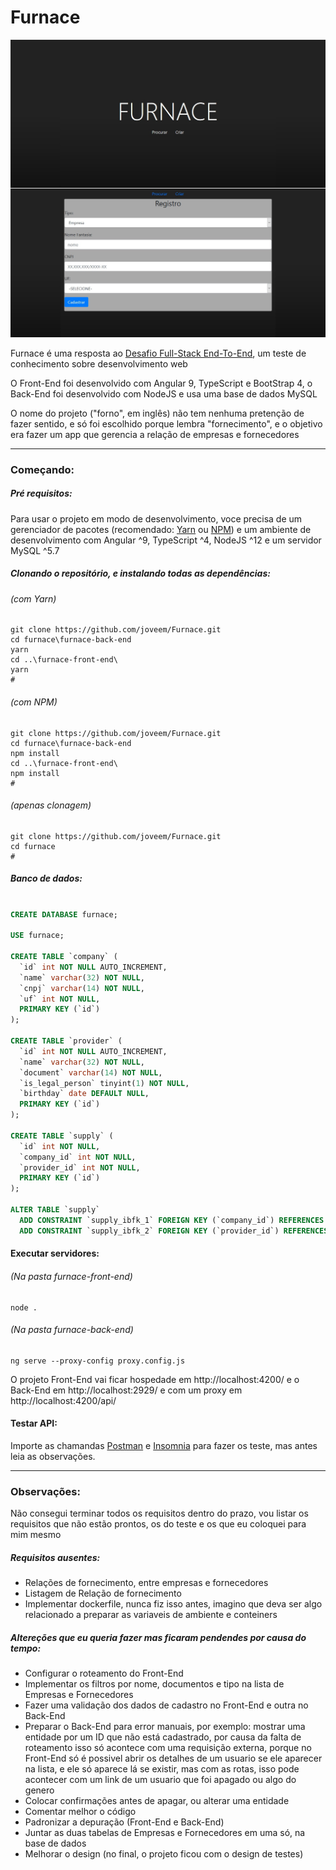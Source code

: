 # Furnace

![](documentation/screenshots/sc-001.jpg)

Furnace é uma resposta ao [Desafio Full-Stack End-To-End](#), um teste de conhecimento sobre desenvolvimento web

O Front-End foi desenvolvido com Angular 9, TypeScript e BootStrap 4, o Back-End foi desenvolvido com NodeJS e usa uma base de dados MySQL

O nome do projeto ("forno", em inglês) não tem nenhuma pretenção de fazer sentido, e só foi escolhido porque lembra "fornecimento", e o objetivo era fazer um app que gerencia a relação de empresas e fornecedores

---

### Começando:

##### Pré requisitos:

Para usar o projeto em modo de desenvolvimento, voce precisa de um gerenciador de pacotes (recomendado: [Yarn](https://classic.yarnpkg.com/en/docs/install) ou [NPM](https://www.npmjs.com/get-npm)) e um ambiente de desenvolvimento com Angular ^9, TypeScript ^4, NodeJS ^12 e um servidor MySQL ^5.7

##### Clonando o repositório, e instalando todas as dependências:

###### (com Yarn)

``` 
git clone https://github.com/joveem/Furnace.git
cd furnace\furnace-back-end
yarn
cd ..\furnace-front-end\
yarn
#
```

###### (com NPM)

``` 
git clone https://github.com/joveem/Furnace.git
cd furnace\furnace-back-end
npm install
cd ..\furnace-front-end\
npm install
#
```

###### (apenas clonagem)

``` 
git clone https://github.com/joveem/Furnace.git
cd furnace
#
```
##### Banco de dados:

~~~~sql

CREATE DATABASE furnace;

USE furnace;

CREATE TABLE `company` (
  `id` int NOT NULL AUTO_INCREMENT,
  `name` varchar(32) NOT NULL,
  `cnpj` varchar(14) NOT NULL,
  `uf` int NOT NULL,
  PRIMARY KEY (`id`)
);

CREATE TABLE `provider` (
  `id` int NOT NULL AUTO_INCREMENT,
  `name` varchar(32) NOT NULL,
  `document` varchar(14) NOT NULL,
  `is_legal_person` tinyint(1) NOT NULL,
  `birthday` date DEFAULT NULL,
  PRIMARY KEY (`id`)
);

CREATE TABLE `supply` (
  `id` int NOT NULL,
  `company_id` int NOT NULL,
  `provider_id` int NOT NULL,
  PRIMARY KEY (`id`)
);

ALTER TABLE `supply`
  ADD CONSTRAINT `supply_ibfk_1` FOREIGN KEY (`company_id`) REFERENCES `company` (`id`) ON DELETE RESTRICT ON UPDATE RESTRICT,
  ADD CONSTRAINT `supply_ibfk_2` FOREIGN KEY (`provider_id`) REFERENCES `provider` (`id`) ON DELETE RESTRICT ON UPDATE RESTRICT;

~~~~

#### Executar servidores:

###### (Na pasta furnace-front-end)
~~~~
node .
~~~~

###### (Na pasta furnace-back-end)
~~~~
ng serve --proxy-config proxy.config.js
~~~~

O projeto Front-End vai ficar hospedade em http://localhost:4200/ e o Back-End em http://localhost:2929/ e com um proxy em http://localhost:4200/api/

#### Testar API:

Importe as chamandas [Postman](documentation/api-requests/furnace-postman-collection.json) e [Insomnia](documentation/api-requests/furnace-insomnia-collection.har) para fazer os teste, mas antes leia as observações.

---

### Observações:

Não consegui terminar todos os requisitos dentro do prazo, vou listar os requisitos que não estão prontos, os do teste e os que eu coloquei para mim mesmo

##### Requisitos ausentes:
- Relações de fornecimento, entre empresas e fornecedores
- Listagem de Relação de fornecimento
- Implementar dockerfile, nunca fiz isso antes, imagino que deva ser algo relacionado a preparar as variaveis de ambiente e conteiners

##### Altereções que eu queria fazer mas ficaram pendendes por causa do tempo:
- Configurar o roteamento do Front-End
- Implementar os filtros por nome, documentos e tipo na lista de Empresas e Fornecedores
- Fazer uma validação dos dados de cadastro no Front-End e outra no Back-End
- Preparar o Back-End para error manuais, por exemplo: mostrar uma entidade por um ID que não está cadastrado, por causa da falta de roteamento isso só acontece com uma requisição externa, porque no Front-End só é possivel abrir os detalhes de um usuario se ele aparecer na lista, e ele só aparece lá se existir, mas com as rotas, isso pode acontecer com um link de um usuario que foi apagado ou algo do genero
- Colocar confirmações antes de apagar, ou alterar uma entidade
- Comentar melhor o código
- Padronizar a depuração (Front-End e Back-End)
- Juntar as duas tabelas de Empresas e Fornecedores em uma só, na base de dados 
- Melhorar o design (no final, o projeto ficou com o design de testes)